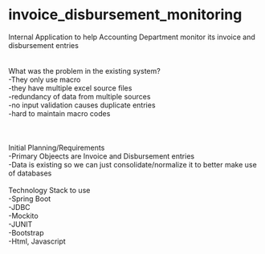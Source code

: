 # invoice_disbursement_monitoring
Internal Application to help Accounting Department monitor its invoice and disbursement entries
<br/>
<br/>
<br/>What was the problem in the existing system?
<br/>-They only use macro
<br/>-they have multiple excel source files
<br/>-redundancy of data from multiple sources
<br/>-no input validation causes duplicate entries
<br/>-hard to maintain macro codes
<br/>
<br/>
<br/>
<br/>Initial Planning/Requirements 
<br/>-Primary Objeects are Invoice and Disbursement entries
<br/>-Data is existing so we can just consolidate/normalize it to better make use of databases
<br/>
<br/>Technology Stack to use
<br/>-Spring Boot
<br/>-JDBC
<br/>-Mockito
<br/>-JUNIT
<br/>-Bootstrap
<br/>-Html, Javascript
<br/>
<br/>

